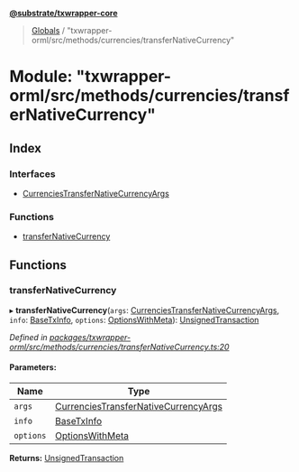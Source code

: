 **[@substrate/txwrapper-core](../README.md)**

> [Globals](../globals.md) / "txwrapper-orml/src/methods/currencies/transferNativeCurrency"

# Module: "txwrapper-orml/src/methods/currencies/transferNativeCurrency"

## Index

### Interfaces

* [CurrenciesTransferNativeCurrencyArgs](../interfaces/_txwrapper_orml_src_methods_currencies_transfernativecurrency_.currenciestransfernativecurrencyargs.md)

### Functions

* [transferNativeCurrency](_txwrapper_orml_src_methods_currencies_transfernativecurrency_.md#transfernativecurrency)

## Functions

### transferNativeCurrency

▸ **transferNativeCurrency**(`args`: [CurrenciesTransferNativeCurrencyArgs](../interfaces/_txwrapper_orml_src_methods_currencies_transfernativecurrency_.currenciestransfernativecurrencyargs.md), `info`: [BaseTxInfo](../interfaces/_txwrapper_core_src_types_method_.basetxinfo.md), `options`: [OptionsWithMeta](../interfaces/_txwrapper_core_src_types_method_.optionswithmeta.md)): [UnsignedTransaction](../interfaces/_txwrapper_core_src_types_method_.unsignedtransaction.md)

*Defined in [packages/txwrapper-orml/src/methods/currencies/transferNativeCurrency.ts:20](https://github.com/paritytech/txwrapper-core/blob/2862592/packages/txwrapper-orml/src/methods/currencies/transferNativeCurrency.ts#L20)*

#### Parameters:

Name | Type |
------ | ------ |
`args` | [CurrenciesTransferNativeCurrencyArgs](../interfaces/_txwrapper_orml_src_methods_currencies_transfernativecurrency_.currenciestransfernativecurrencyargs.md) |
`info` | [BaseTxInfo](../interfaces/_txwrapper_core_src_types_method_.basetxinfo.md) |
`options` | [OptionsWithMeta](../interfaces/_txwrapper_core_src_types_method_.optionswithmeta.md) |

**Returns:** [UnsignedTransaction](../interfaces/_txwrapper_core_src_types_method_.unsignedtransaction.md)
